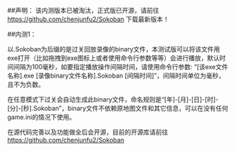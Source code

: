 ##声明：
该内测版本已被淘汰，正式版已开源，请前往 https://github.com/chenjunfu2/Sokoban 下载最新版本！

##内测1：

以.Sokoban为后缀的是过关回放录像的binary文件，本测试版可以将该文件用exe打开（比如拖拽到exe图标上或者使用命令行参数等等）会进行播放，默认时间间隔为100毫秒，如要指定播放操作间隔时间，请使用命令行参数:
“\[该exe文件名称\].exe \[录像binary文件名称\].Sokoban \[间隔时间\]”，间隔时间单位为毫秒，且不为负数。

在任意模式下过关会自动生成此binary文件，命名规则是“\[年\]-\[月\]-\[日\]-\[时\]-\[分\]-\[秒\].Sokoban”，binary文件不依赖原地图文件和其它信息，可以在没有任何game.ini的情况下使用。

在源代码完善以及功能做全后会开源，目前的开源库请前往 https://github.com/chenjunfu2/Sokoban
